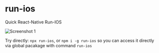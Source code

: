 # run-ios

Quick React-Native Run-IOS

![Screenshot 1](https://github.com/nald-dev/run-ios/raw/master/misc/screenshot-1.png)

Try directly: ```npx run-ios```, or ```npm i -g run-ios``` so you can access it directly via global pacakage with command ```run-ios```

